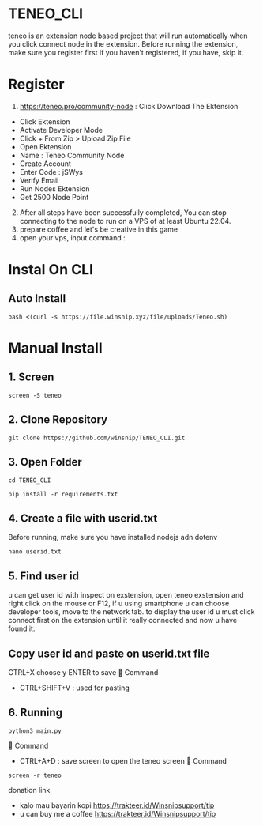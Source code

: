 # TENEO_CLI
teneo is an extension node based project that will run automatically when you click connect node in the extension.
Before running the extension, make sure you register first if you haven't registered, if you have, skip it.
# Register
1. https://teneo.pro/community-node : Click Download The Ektension
- Click Ektension
- Activate Developer Mode
- Click + From Zip > Upload Zip File
- Open Ektension
- Name : Teneo Community Node
- Create Account
- Enter Code : jSWys
- Verify Email
- Run Nodes Ektension
- Get 2500 Node Point
2. After all steps have been successfully completed, You can stop connecting to the node to run on a VPS of at least Ubuntu 22.04.
3. prepare coffee and let's be creative in this game
4. open your vps, input command :

# Instal On CLI
## Auto Install
```
bash <(curl -s https://file.winsnip.xyz/file/uploads/Teneo.sh)
```
# Manual Install
## 1. Screen
```
screen -S teneo
```
## 2. Clone Repository
```
git clone https://github.com/winsnip/TENEO_CLI.git
```
## 3. Open Folder
```
cd TENEO_CLI
```
```
pip install -r requirements.txt
```
## 4. Create a file with userid.txt
Before running, make sure you have installed nodejs adn dotenv
```
nano userid.txt
```
## 5. Find user id
u can get user id with inspect on exstension, open teneo exstension and right click on the mouse or F12, if u using smartphone u can choose developer tools, move to the network tab.
to display the user id u must click connect first on the extension until it really connected and now u have found it.

## Copy user id and paste on userid.txt file
CTRL+X choose y ENTER to save
📌 Command
- CTRL+SHIFT+V : used for pasting
## 6. Running
```
python3 main.py
```
📌 Command
- CTRL+A+D     : save screen
to open the teneo screen
📌 Command
```
screen -r teneo
```
donation link
- kalo mau bayarin kopi https://trakteer.id/Winsnipsupport/tip
- u can buy me a coffee https://trakteer.id/Winsnipsupport/tip


